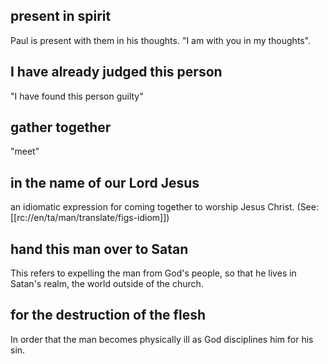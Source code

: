 ## present in spirit ##

Paul is present with them in his thoughts. "I am with you in my thoughts".

## I have already judged this person ##

"I have found this person guilty"

## gather together ##

"meet"

## in the name of our Lord Jesus ##

an idiomatic expression for coming together to worship Jesus Christ. (See: [[rc://en/ta/man/translate/figs-idiom]])

## hand this man over to Satan ##

This refers to expelling the man from God's people, so that he lives in Satan's realm, the world outside of the church.

## for the destruction of the flesh ##

In order that the man becomes physically ill as God disciplines him for his sin.